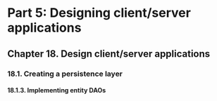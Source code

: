 # Part 5: Designing client/server applications
## Chapter 18. Design client/server applications
### 18.1. Creating a persistence layer
#### 18.1.3. Implementing entity DAOs
